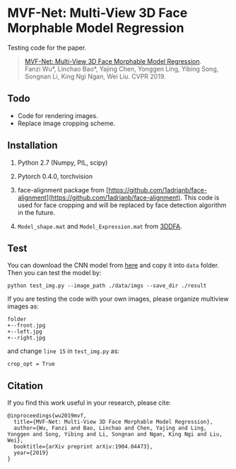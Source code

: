 # MVF-Net: Multi-View 3D Face Morphable Model Regression
Testing code for the paper.
> [MVF-Net: Multi-View 3D Face Morphable Model Regression](https://arxiv.org/abs/1904.04473).   
> Fanzi Wu*, Linchao Bao*, Yajing Chen, Yonggen Ling, Yibing Song, Songnan Li, King Ngi Ngan, Wei Liu. 
> CVPR 2019.

## Todo
- Code for rendering images.
- Replace image cropping scheme.

## Installation
1. Python 2.7 (Numpy, PIL, scipy)
2. Pytorch 0.4.0, torchvision
3. face-alignment package from [https://github.com/1adrianb/face-alignment](https://github.com/1adrianb/face-alignment). This code is used for face cropping and will be replaced by face detection algorithm in the future.

4. `Model_shape.mat` and `Model_Expression.mat` from [3DDFA](http://www.cbsr.ia.ac.cn/users/xiangyuzhu/projects/3DDFA/main.htm).
## Test
You can download the CNN model from [here](https://www.dropbox.com/s/7ds3aesjjmybjh9/net.pth?dl=0) and copy it into `data` folder.
Then you can test the model by:
```
python test_img.py --image_path ./data/imgs --save_dir ./result
```
If you are testing the code with your own images, please organize multiview images as:
```
folder
+--front.jpg
+--left.jpg
+--right.jpg
```
and change `line 15` in `test_img.py` as:
```
crop_opt = True
```
## Citation
If you find this work useful in your research, please cite:
```
@inproceedings{wu2019mvf,
  title={MVF-Net: Multi-View 3D Face Morphable Model Regression},
  author={Wu, Fanzi and Bao, Linchao and Chen, Yajing and Ling, Yonggen and Song, Yibing and Li, Songnan and Ngan, King Ngi and Liu, Wei},
  booktitle={arXiv preprint arXiv:1904.04473},
  year={2019}
}
```
